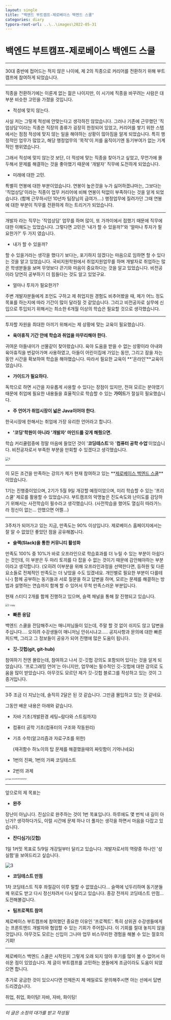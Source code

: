 ```yaml
---
layout: single
title: "백엔드 부트캠프-제로베이스 백엔드 스쿨"
categories: diary
typora-root-url: ..\..\images\2022-05-31
---
```


# 백엔드 부트캠프-제로베이스 백엔드 스쿨

------

30대 중반에 접어드는 적지 않은 나이에, 제 2의 직종으로 커리어를 전환하기 위해 부트캠프에 참여하게 되었습니다.

------

직종을 전환하기에는 이룬게 없는 젊은 나이지만, 이 시기에 직종을 바꾸려는 사람은 대부분 비슷한 고민을 가졌을 것입니다.

- 적성에 맞지 않는다.

사실 저는 그렇게 적성에 안맞는다고 생각하진 않았습니다. 그러나 기존에 근무했던 '직업상담'이라는 직종은 직장의 종류가 굉장히 한정되어 있었고, 커리어를 쌓기 위한 스탭에서는 점점 적성에 맞지 않는 일을 해야하는 상황이 많아짐을 알게 되었습니다. 특히 행정적인 업무가 많았고, 해당 행정업무의 '목적'이 저를 움직이기엔 동기부여가 없는 기계적인 행위였습니다.

그래서 적성에 맞지 않는것 보단, 더 적성에 맞는 직종을 찾아가고 싶었고, 무언가에 몰두해서 문제를 해결하는 것을 좋아했기 때문에 '개발자' 직무에 도전하게 되었습니다.



- 미래에 대한 고민.

특별히 연봉에 대한 부분이었습니다. 연봉이 높은것을 누가 싫어하겠냐마는, 그보다는 '직업상담'이라는 직종이 업무 커리어에 비해 연봉이 턱없이 부족하다는 것을 알게 되었습니다. (함께 근무하시던 10년차 팀장님의 급여가....) 행정업무에 질려가던 그때 연봉에 대한 부분이 직무를 전환하게 하는 트리거가 되었습니다.

------

개발자 라는 직무는 '직업상담' 업무를 하며 많이, 또 가까이에서 접했기 때문에 직무에 대한 이해도는 있었습니다. 그렇다면 고민은 '내가 할 수 있을까?'와 '얼마나 투자가 필요한가?' 두 가지 였습니다.



- 내가 할 수 있을까?

할 수 있을거라는 생각을 했다기 보다는, 포기하지 않겠다는 마음으로 임하면 할 수 있다는 것을 알고 있었습니다. 국비지원학원에서 취업지원업무를 하며 개발자로 취업하는 많은 학생분들을 보며 무엇보다 끈기와 마음이 중요하다는 것을 알고 있었습니다. 비전공이라 당연히 공부하기 더 힘들다는 것도 알고 있었구요.



- 얼마나 투자가 필요한가?

주변 개발자분들에게 조언도 구하고 제 취업지원 경험도 비추어봤을 때, 제가 어느 정도 목표를 하는지에 따라 기간이 많이 달라질 것 같았습니다. 그리고 비전공자로 실무에 신입으로 투입되기 위해서는 최소한 6개월 이상의 학습은 필요할 것으로 생각했습니다.

------

투자할 자원을 최대한 아끼기 위해서는 제 상황에 맞는 교육이 필요했습니다.

- **육아휴직 기간 안에 학습과 취업을 마무리해야 한다.**

귀여운 아들내미가 선물같이 찾아왔습니다. 육아 도움을 받을 수 없는 상황이라 아내와 육아휴직을 번갈아가며 사용하였고, 아들이 어린이집에 가있는 동안, 그리고 잠을 자는 동안 시간을 확보하여 학습을 해야했습니다. 따라서 필요한 교육이 **'온라인'**교육이었습니다.

- **가이드가 필요하다.**

독학으로 하면 시간을 자유롭게 사용할 수 있다는 장점이 있지만, 전혀 모르는 분야였기 때문에 취업에 필요한 내용들을 효율적으로 학습할 수 있는 **가이드**가 절실히 필요했습니다.

- **주 언어가 취업시장이 넓은 Java이어야 한다.**

한국시장에 한해서는 취업에 가장 유리한 언어라고 합니다.

- **'코딩'학원이 아니라 '개발자' 마인드를 갖게 해줬으면.**

학습 커리큘럼중에 정말 마음에 들었던 것이 '**코딩테스트**'와 '**컴퓨터 공학 수업**'이었습니다. 비전공자로서 부족한 부분을 만회할 수 있겠다고 생각했습니다.

<img src="..\..\images\1.PNG" alt="1" style="zoom: 67%;" />

------

이 모든 조건을 만족하는 강의가 제가 현재 참여하고 있는 **[제로베이스 백엔드 스쿨](https://zero-base.co.kr/)**이었습니다.

1기는 진행중이었으며, 2기가 5월 9일 개강할 예정이었으며, 미리 학습할 수 있는 '프리스쿨' 제로를 활용할 수 있었습니다. 부트캠프의 악명높은 진도속도와 난이도를 감당하기 위해서는 사전학습이 필수라고 생각했습니다. (사전학습을 했어도 열심히 따라가느라 정신이 없는... 안했으면 어쩔...)

------

3주차가 되어가고 있는 지금, 만족도는 90% 이상입니다. 제로베이스 홈페이지에서는 잘 알 수 없었던 좋았던 점을 공유해봅니다.

- **슬랙(Slack)을 통한 커뮤니티 활성화**

만족도 100% 중 10%가 바로 오프라인으로 학습효과를 더 누릴 수 있는 부분이 아쉽다는 것인데, 이 부분은 두 마리 토끼를 다 잡을 수 없는 것이기 때문에 감안해야하는 부분이라고 생각합니다. (오히려 이부분을 위해 오프라인과정을 선택한다면, 등하원 및 다른 요소들로 전체적인 만족도는 더 낮았을 수도 있겠네요. 개인별로 필요한 부분이 다를테니-) 함께 공부하는 동기들과 서로 질문을 하고 답변을 하며, 모르는 문제를 해결하는 방법과 설명하는 연습까지 함께 할 수 있어서 무척 만족스러운 부분입니다.

현재 스터디 2개를 함께 진행하고 있으며, 슬랙 채널을 통해 잘 진행되고 있습니다.

<img src="..\..\images\2 copy.png" alt="2 copy" style="zoom: 50%;" />

- **빠른 응답**

백엔드 스쿨을 전담해주시는 매니저님들이 있는데, 주말 할 것 없이 쉬지도 않고 답변을 주십니다.... 오히려 수강생들이 매니저님 안쉬시냐고..... 공지사항과 문의에 대한 빠른 피드백, 그리고 그 정보들이 공유가 되어 진행에 많은 도움이 됩니다.

- **깃-깃헙(git, git-hub)**

참여하기 전엔 몰랐는데, 참여하고 나서 깃-깃헙 강의도 포함되어 있다는 것을 알게 되었습니다. '프로그래밍 언어'는 아니지만, 업무에는 필수적인 깃-깃헙에 대한 강의로 도움을 많이 받았습니다. 아무것도 모르던 제가 깃-깃헙 블로그를 작성하고 있는 것이 그 증거입니다.

------

3주 조금 더 지났는데, 솔직히 2달은 된 것 같습니다. 그만큼 몰입하고 있는 것 같네요.

그동안 배운 내용은 아래와 같습니다.

- 자바 기초(개발환경 세팅~람다와 스트림까지)

- 컴퓨터 공학 기초(컴퓨터의 구조와 작동원리)

- 기초 수학(알고리즘과 자료구조를 위한)

  (재귀함수 하노이의 탑 문제를 해결했을때의 짜릿함이 기억나네요)

- 1번의 진짜, 1번의 가짜 코딩테스트

- 2번의 과제

<img src="..\..\images\image-20220531013049700.png" alt="image-20220531013049700" style="zoom: 33%;" />



------

앞으로의 제 목표는 

- **완주**

장난이 아닙니다. 진심으로 완주하는 것이 1번 목표입니다. 하루에도 몇 번씩 내 길이 아닌가? 생각하다가도, 이럴 시간에 문제 하나 더 풀자는 생각을 하면서 마음을 다잡고 있습니다. 

- **잔디심기(깃헙)**

1일 1커밋 목표로 5/9일 개강일부터 달리고 있습니다. 개발자로서의 역량중 하나인 '성실함'을 보여드리고 싶습니다.

![3](..\..\images\3.PNG)

- **코딩테스트 만점**

1차 코딩테스트 직후 좌절감이 이루 말할 수 없었습니다... 슬랙에 넋두리하며 동기분들께 위로도 받고 다시 정신차려서 다시 달리고 있습니다. 종강 전까지 코딩테스트 만점... 도전해볼겁니다.

- **팀프로젝트 참여**

제로베이스 부트캠프에 참여했던 중요한 이유인 '프로젝트'. 특히 상위권 수강생들에게는 프론트엔드 개발자와 협업할 수 있는 기회가 주어집니다. 이 기회를 절대 놓치지 않을 것입니다. 아무것도 모르는 신입이 그나마 업무 비스무리한 경험을 해볼 수 있는 절호의 기회!

------

제로베이스 백엔드 스쿨은 시작된지 그렇게 오래 되지 않아 후기를 많이 볼 수 없어서 아쉬운 점이 있었습니다. 제 글이 부트캠프를 고민하는 분들에게 조금이라도 도움이 되었으면 합니다.

추가로 궁금한 것이 있으시다면 언제든지 제 메일로도 문의해주시면 아는 선에서 답변 드리겠습니다.

취업, 취업, 화이팅! 자바, 자바, 화이팅!

------

*이 글은 소정의 대가를 받고 작성됨*